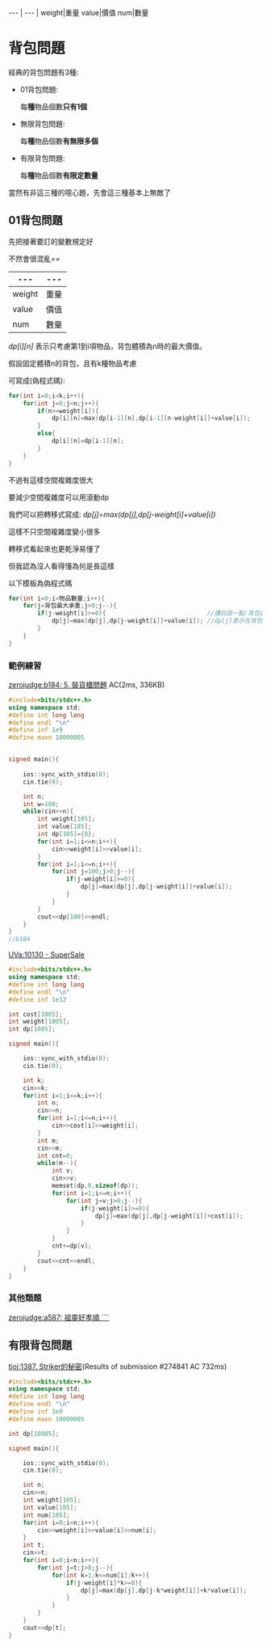 --- | ---
    |
weight|重量 
value|價值
num|數量

背包問題
====

經典的背包問題有3種:

+ 01背包問題:

  每**種**物品個數**只有1個**

+ 無限背包問題:

  每**種**物品個數**有無限多個**

+ 有限背包問題:

  每**種**物品個數**有限定數量**


當然有非這三種的噁心題，先會這三種基本上無敵了

## 01背包問題

先把接著要訂的變數規定好
 
不然會很混亂==
     
--- | ---
--- | ---
weight|重量 
value|價值
num|數量
 
*dp[i][n]* 表示只考慮第1到i項物品，背包體積為n時的最大價值。

假設固定體積n的背包，且有k種物品考慮

可寫成(偽程式碼):

```cpp
for(int i=0;i<k;i++){
    for(int j=0;j<n;j++){
        if(n>=weight[i]){
            dp[i][n]=max(dp[i-1][n],dp[i-1][n-weight[i]]+value[i]);
        }
        else{
            dp[i][n]=dp[i-1][n];
        }
    }    
}
```


不過有這樣空間複雜度很大

要減少空間複雜度可以用滾動dp

我們可以把轉移式寫成: *dp[j]=max(dp[j],dp[j-weight[i]+value[i])*

這樣不只空間複雜度變小很多

轉移式看起來也更乾淨易懂了

但我認為沒人看得懂為何是長這樣

以下模板為偽程式碼
```cpp
for(int i=0;i<物品數量;i++){
    for(j=背包最大承重;j>0;j--){
        if(j-weight[i]>=0){                            //講白話一點:背包還能裝東西就更新
            dp[j]=max(dp[j],dp[j-weight[i]]+value[i]); //dp[j]表示在背包最大承重為j時所能有的最大價值
        }
    }
}
```
### 範例練習

[zerojudge:b184: 5. 裝貨櫃問題](https://zerojudge.tw/ShowProblem?problemid=b184) AC(2ms, 336KB)
```cpp
#include<bits/stdc++.h>
using namespace std;
#define int long long
#define endl "\n"
#define inf 1e9
#define maxn 10000005


signed main(){
    
    ios::sync_with_stdio(0);
    cin.tie(0);

    int n;
    int w=100;
    while(cin>>n){
        int weight[105];
        int value[105];
        int dp[105]={0};
        for(int i=1;i<=n;i++){
            cin>>weight[i]>>value[i];
        }
        for(int i=1;i<=n;i++){
            for(int j=100;j>0;j--){
                if(j-weight[i]>=0){
                    dp[j]=max(dp[j],dp[j-weight[i]]+value[i]);
                }
            }
        }
        cout<<dp[100]<<endl;
    }
}
//b184
```


[UVa:10130 - SuperSale](https://onlinejudge.org/index.php?option=com_onlinejudge&Itemid=8&page=show_problem&problem=1071)
```cpp
#include<bits/stdc++.h>
using namespace std;
#define int long long
#define endl "\n"
#define inf 1e12

int cost[1005];
int weight[1005];
int dp[1005];

signed main(){

    ios::sync_with_stdio(0);
    cin.tie(0);

    int k;
    cin>>k;
    for(int i=1;i<=k;i++){
        int n;
        cin>>n;
        for(int i=1;i<=n;i++){
            cin>>cost[i]>>weight[i]; 
        }
        int m;
        cin>>m;
        int cnt=0;
        while(m--){
            int v;
            cin>>v;
            memset(dp,0,sizeof(dp));
            for(int i=1;i<=n;i++){
                for(int j=v;j>0;j--){
                    if(j-weight[i]>=0){
                        dp[j]=max(dp[j],dp[j-weight[i]]+cost[i]);
                    }
                }
            }
            cnt+=dp[v];
        }
        cout<<cnt<<endl;
    }
}
```


### 其他類題
[zerojudge:a587: 祖靈好孝順 ˋˇˊ](https://zerojudge.tw/ShowProblem?problemid=a587)



## 有限背包問題


[tioj:1387. Striker的秘密](https://tioj.ck.tp.edu.tw/submissions/274841)(Results of submission #274841 AC 732ms)

```cpp
#include<bits/stdc++.h>
using namespace std;
#define int long long
#define endl "\n"
#define inf 1e9
#define maxn 10000005

int dp[10005];

signed main(){

    ios::sync_with_stdio(0);
    cin.tie(0);

    int n;
    cin>>n;
    int weight[105];
    int value[105];
    int num[105];
    for(int i=0;i<n;i++){
        cin>>weight[i]>>value[i]>>num[i];
    }
    int t;
    cin>>t;
    for(int i=0;i<n;i++){
        for(int j=t;j>0;j--){
            for(int k=1;k<=num[i];k++){
                if(j-weight[i]*k>=0){
                    dp[j]=max(dp[j],dp[j-k*weight[i]]+k*value[i]);
                }
            }
        }
    }
    cout<<dp[t];
}
```
